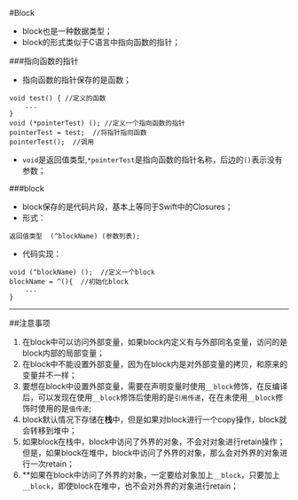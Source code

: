#Block
- block也是一种数据类型；
- block的形式类似于C语言中指向函数的指针；

###指向函数的指针
- 指向函数的指针保存的是函数；

```
void test() { //定义的函数
    ...
}
void (*pointerTest) (); //定义一个指向函数的指针
pointerTest = test;  //将指针指向函数
pointerTest();  //调用
```
- `void`是返回值类型,`*pointerTest`是指向函数的指针名称，后边的`()`表示没有参数；

###block
- block保存的是代码片段，基本上等同于Swift中的Closures；
- 形式：
```
返回值类型  (^blockName) (参数列表);
```
- 代码实现：
```
void (^blockName) ();  //定义一个block
blockName = ^(){  //初始化block
    ...
}
```
---
##注意事项
1. 在block中可以访问外部变量，如果block内定义有与外部同名变量，访问的是block内部的局部变量；
2. 在block中不能设置外部变量，因为在block内是对外部变量的拷贝，和原来的变量并不一样；
3. 要想在block中设置外部变量，需要在声明变量时使用`__block`修饰，在反编译后，可以发现在使用`__block`修饰后使用的是`引用传递`，在在未使用`__block`修饰时使用的是`值传递`;
4. block默认情况下存储在<b>栈</b>中，但是如果对block进行一个copy操作，block就会转移到堆中；
5. 如果block在栈中，block中访问了外界的对象，不会对对象进行retain操作；但是，如果block在堆中，block中访问了外界的对象，那么会对外界的对象进行一次retain；
6. **如果在block中访问了外界的对象，一定要给对象加上`__block`，只要加上`__block`，即使block在堆中，也不会对外界的对象进行retain；